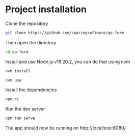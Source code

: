 # Project installation

Clone the repository

```bash
git clone https://github.com/sparingsoftware/qa-form
```

Then open the directory

```bash
cd qa-form
```

Install and use Node.js v16.20.2, you can do that using nvm

```bash
nvm install
```

```bash
nvm use
```

Install the dependencies

```bash
npm ci
```

Run the dev server

```bash
npm run serve
```

The app should now be running on http://localhost:8080/
